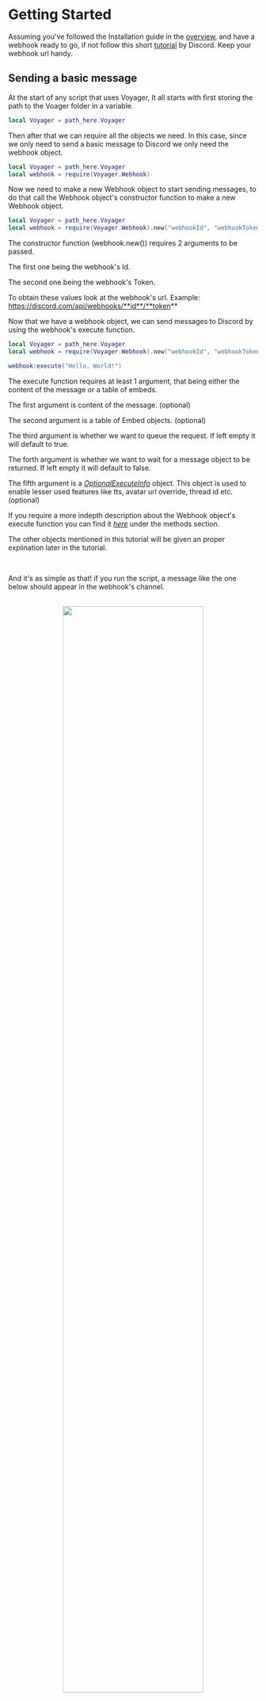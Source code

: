 # Getting Started

Assuming you've followed the Installation guide in the [overview](../index.md), and have a webhook ready to go, if not follow this short [tutorial](https://support.discord.com/hc/en-us/articles/228383668-Intro-to-Webhooks) by Discord. Keep your webhook url handy.

## Sending a basic message

At the start of any script that uses Voyager, It all starts with first storing the path to the Voager folder in a variable.

```lua linenums="1"
local Voyager = path_here.Voyager
```

Then after that we can require all the objects we need. In this case, since we only need to send a basic message to Discord we only need the webhook object.

```lua linenums="1" hl_lines="2"
local Voyager = path_here.Voyager
local webhook = require(Voyager.Webhook)
```

Now we need to make a new Webhook object to start sending messages, to do that call the Webhook object's constructor function to make a new Webhook object.

```lua linenums="1" hl_lines="2"
local Voyager = path_here.Voyager
local webhook = require(Voyager.Webhook).new("webhookId", "webhookToken")
```

The constructor function (webhook.new()) requires 2 arguments to be passed. 

The first one being the webhook's Id. 

The second one being the webhook's Token. 

To obtain these values look at the webhook's url. Example: https://discord.com/api/webhooks/**id**/**token**

Now that we have a webhook object, we can send messages to Discord by using the webhook's execute function.

```lua linenums="1" hl_lines="4"
local Voyager = path_here.Voyager
local webhook = require(Voyager.Webhook).new("webhookId", "webhookToken")

webhook:execute("Hello, World!")
```

The execute function requires at least 1 argument, that being either the content of the message or a table of embeds. 

The first argument is content of the message. (optional)

The second argument is a table of Embed objects. (optional)

The third argument is whether we want to queue the request. If left empty it will default to true.

The forth argument is whether we want to wait for a message object to be returned. If left empty it will default to false.

The fifth argument is a [*OptionalExecuteInfo*](../API%20Reference/OptionalExecuteInfo.md) object. This object is used to enable lesser used features like tts, avatar url override, thread id etc. (optional)

If you require a more indepth description about the Webhook object's execute function you can find it [*here*](../API%20Reference/Webhook.md) under the methods section.

The other objects mentioned in this tutorial will be given an proper explination later in the tutorial.

<br>

And it's as simple as that! if you run the script, a message like the one below should appear in the webhook's channel.

<br>

<div align="center">
    <img width="75%" src="../../assets/images/tutorial/getting-started/Image1.png">
</div>

<br>

## Making something with Voyager

Lets make a script that sends a Discord message when a player joins your game.

Using the code from the previous tutorial we already have a good amount of work done.

```lua linenums="1"
local Voyager = path_here.Voyager
local webhook = require(Voyager.Webhook).new("webhookId", "webhookToken")

webhook:execute("Hello, World!", nil, true, false)
```

We will need to get the players service and use it's PlayerAdded event to execute an anonymous function.

```lua linenums="1" hl_lines="5-7"
local playerService = game:GetService("Players")
local Voyager = game:GetService("ServerStorage").Voyager
local webhook = require(Voyager.Webhook).new("webhookId", "webhookToken")

playerService.PlayerAdded:Connect(function(player : Player)

end)
```

Now we'll make a new Embed object

```lua linenums="1" hl_lines="6"
local playerService = game:GetService("Players")
local Voyager = game:GetService("ServerStorage").Voyager
local webhook = require(Voyager.Webhook).new("webhookId", "webhookToken")

playerService.PlayerAdded:Connect(function(player : Player)
	local embed = require(Voyager.Embed).new()
end)
```

Now we'll set the embed's author

```lua linenums="1" hl_lines="8"
local playerService = game:GetService("Players")
local Voyager = game:GetService("ServerStorage").Voyager
local webhook = require(Voyager.Webhook).new("webhookId", "webhookToken")

playerService.PlayerAdded:Connect(function(player : Player)
	local embed = require(Voyager.Embed).new()

    embed:setAuthor(player.DisplayName .. " Joined!", "https://www.roblox.com/users/" .. player.UserId .. "/profile")
end)
```

Now we'll give the embed some color

```lua linenums="1" hl_lines="9"
local playerService = game:GetService("Players")
local Voyager = game:GetService("ServerStorage").Voyager
local webhook = require(Voyager.Webhook).new("webhookId", "webhookToken")

playerService.PlayerAdded:Connect(function(player : Player)
	local embed = require(Voyager.Embed).new()

    embed:setAuthor(player.DisplayName .. " Joined!", "https://www.roblox.com/users/" .. player.UserId .. "/profile")
    embed:setColor(Color3.fromRGB(85, 255, 127))
end)
```

Now we'll give the embed some fields so we can see some more information about the player

```lua linenums="1" hl_lines="10-12"
local playerService = game:GetService("Players")
local Voyager = game:GetService("ServerStorage").Voyager
local webhook = require(Voyager.Webhook).new("webhookId", "webhookToken")

playerService.PlayerAdded:Connect(function(player : Player)
	local embed = require(Voyager.Embed).new()

    embed:setAuthor(player.DisplayName .. " Joined!", "https://www.roblox.com/users/" .. player.UserId .. "/profile")
    embed:setColor(Color3.fromRGB(85, 255, 127))
	embed:addField("Account Age", "**" .. player.AccountAge .. "** Days", true)
	embed:addField("Has Verified Badge?", tostring(player.HasVerifiedBadge), true)
	embed:addField("From Game", "[Game Link](https://www.roblox.com/games/" .. game.PlaceId .. ")", true)
end)
```

Lastly for the embed customization, we're gonna add a timestamp to the embed's footer 

```lua linenums="1" hl_lines="13"
local playerService = game:GetService("Players")
local Voyager = game:GetService("ServerStorage").Voyager
local webhook = require(Voyager.Webhook).new("webhookId", "webhookToken")

playerService.PlayerAdded:Connect(function(player : Player)
	local embed = require(Voyager.Embed).new()

    embed:setAuthor(player.DisplayName .. " Joined!", "https://www.roblox.com/users/" .. player.UserId .. "/profile")
    embed:setColor(Color3.fromRGB(85, 255, 127))
	embed:addField("From Game", "[Game Link](https://www.roblox.com/games/" .. game.PlaceId .. ")", true)
	embed:addField("Account Age", "**" .. player.AccountAge .. "** Days", true)
	embed:addField("Has Verified Badge?", tostring(player.HasVerifiedBadge), true)
    embed:setTimestamp()
end)
```

And now we can use the webhook's execute function to send the message

```lua linenums="1" hl_lines="15"
local playerService = game:GetService("Players")
local Voyager = game:GetService("ServerStorage").Voyager
local webhook = require(Voyager.Webhook).new("webhookId", "webhookToken")

playerService.PlayerAdded:Connect(function(player : Player)
	local embed = require(Voyager.Embed).new()

    embed:setAuthor(player.DisplayName .. " Joined!", "https://www.roblox.com/users/" .. player.UserId .. "/profile")
    embed:setColor(Color3.fromRGB(85, 255, 127))
	embed:addField("From Game", "[Game Link](https://www.roblox.com/games/" .. game.PlaceId .. ")", true)
	embed:addField("Account Age", "**" .. player.AccountAge .. "** Days", true)
	embed:addField("Has Verified Badge?", tostring(player.HasVerifiedBadge), true)
    embed:setTimestamp()

    webhook:execute(nil, {embed})
end)
```

Lastly we'll add some basic error handling

```lua linenums="1" hl_lines="17-19"
local playerService = game:GetService("Players")
local Voyager = game:GetService("ServerStorage").Voyager
local webhook = require(Voyager.Webhook).new("webhookId", "webhookToken")

playerService.PlayerAdded:Connect(function(player : Player)
	local embed = require(Voyager.Embed).new()

	embed:setAuthor(player.DisplayName .. " Joined!", "https://www.roblox.com/users/" .. player.UserId .. "/profile")
	embed:setColor(Color3.fromRGB(85, 255, 127))
	embed:addField("Account Age", "**" .. player.AccountAge .. "** Days", true)
	embed:addField("Has Verified Badge?", tostring(player.HasVerifiedBadge), true)
	embed:addField("From Game", "[Game Link](https://www.roblox.com/games/" .. game.PlaceId .. ")", true)
	embed:setTimestamp()
	
	local _, requestStatus = webhook:execute(nil, {embed})
	
	if not requestStatus.success then
		warn("Request was not successful! " .. requestStatus.statusCode .. " " .. requestStatus.statusMessage)
	end
end)
```

<div align="center">
    <img width="75%" src="../../assets/images/tutorial/sending-messages/Image1.png">
</div>

## Real use case

Here is a real world use case. If you dont understand what a spesific function does, feel free to look it up in the docs for clarification. [*Embed docs*](../API%20Reference/Embed.md)

```lua linenums="1" title="examples/gamepassPurchaseNotification.lua"
-- Put Voyager in server storage

local marketplaceService = game:GetService("MarketplaceService")
local voyager = game:GetService("ServerStorage").Voyager
local webhook = require(voyager.Webhook).new("webhookId", "webhookToken")

marketplaceService.PromptGamePassPurchaseFinished:Connect(function(player : Player, gamepassid : number, wasPurchased : boolean)
	if not wasPurchased then return end
	local gamepassInfo = marketplaceService:GetProductInfo(gamepassid, Enum.InfoType.GamePass)
	local embed = require(voyager.Embed).new()
	
	embed:setAuthor(player.DisplayName .. " has purchased " .. gamepassInfo.Name, "https://www.roblox.com/users/" .. player.UserId .. "/profile")
	embed:setColor(Color3.fromRGB(85, 255, 127))
	embed:addField("Gamepass Price", "**" .. gamepassInfo.PriceInRobux .. "** Robux", true)
	embed:addField("Earnings (70%)", "**" .. ((70/100) * gamepassInfo.PriceInRobux) .. "** Robux", true)
	embed:addField("From Game", "[Game Link](https://www.roblox.com/games/" .. game.PlaceId .. ")", true)
	embed:setTimestamp()

	local _, requestStatus = webhook:execute(nil, {embed}, true, false)
	
	if not requestStatus.success then
		warn("Request was not successful! " .. requestStatus.statusCode .. " " .. requestStatus.statusMessage)
	end
end)
```

<div align="center">
    <img width="75%" src="../../assets/images/tutorial/sending-messages/Image2.png">
</div>